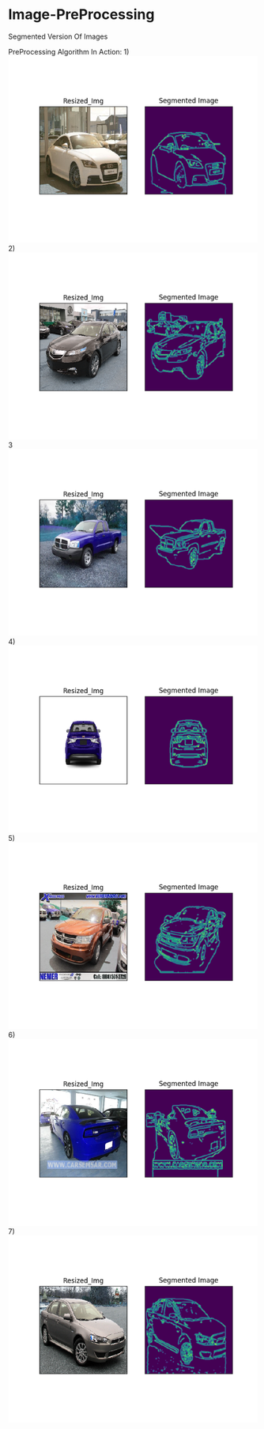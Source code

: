 # Image-PreProcessing
Segmented Version Of Images

PreProcessing Algorithm In Action:
1)
![](Images/1.png)
2)
![](Images/2.png)
3
![](Images/3.png)
4)
![](Images/4.png)
5)
![](Images/5.png)
6)
![](Images/6.png)
7)
![](Images/7.png)
